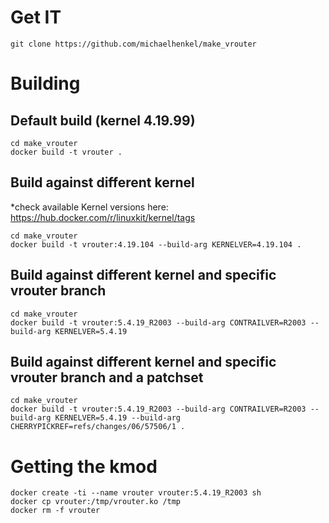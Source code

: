 # Get IT
```
git clone https://github.com/michaelhenkel/make_vrouter
```

# Building
## Default build (kernel 4.19.99)
```
cd make_vrouter
docker build -t vrouter .
```

## Build against different kernel
*check available Kernel versions here: https://hub.docker.com/r/linuxkit/kernel/tags
```
cd make_vrouter
docker build -t vrouter:4.19.104 --build-arg KERNELVER=4.19.104 .
```

## Build against different kernel and specific vrouter branch
```
cd make_vrouter
docker build -t vrouter:5.4.19_R2003 --build-arg CONTRAILVER=R2003 --build-arg KERNELVER=5.4.19
```

## Build against different kernel and specific vrouter branch and a patchset
```
cd make_vrouter
docker build -t vrouter:5.4.19_R2003 --build-arg CONTRAILVER=R2003 --build-arg KERNELVER=5.4.19 --build-arg CHERRYPICKREF=refs/changes/06/57506/1 .
```

# Getting the kmod
```
docker create -ti --name vrouter vrouter:5.4.19_R2003 sh
docker cp vrouter:/tmp/vrouter.ko /tmp
docker rm -f vrouter
```

